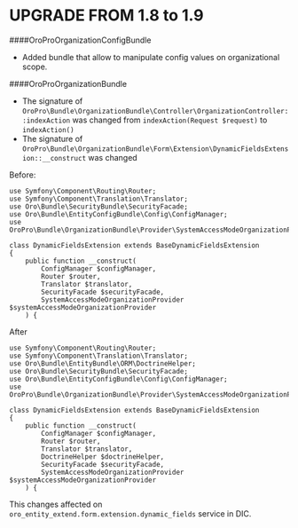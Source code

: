 UPGRADE FROM 1.8 to 1.9
=======================
####OroProOrganizationConfigBundle
- Added bundle that allow to manipulate config values on organizational scope.


####OroProOrganizationBundle
- The signature of `OroPro\Bundle\OrganizationBundle\Controller\OrganizationController::indexAction` was changed from `indexAction(Request $request)` to `indexAction()` 
- The signature of `OroPro\Bundle\OrganizationBundle\Form\Extension\DynamicFieldsExtension::__construct` was changed

Before:

```
use Symfony\Component\Routing\Router;
use Symfony\Component\Translation\Translator;
use Oro\Bundle\SecurityBundle\SecurityFacade;
use Oro\Bundle\EntityConfigBundle\Config\ConfigManager;
use OroPro\Bundle\OrganizationBundle\Provider\SystemAccessModeOrganizationProvider;

class DynamicFieldsExtension extends BaseDynamicFieldsExtension
{
    public function __construct(
        ConfigManager $configManager,
        Router $router,
        Translator $translator,
        SecurityFacade $securityFacade,
        SystemAccessModeOrganizationProvider $systemAccessModeOrganizationProvider
    ) {
```

After

```
use Symfony\Component\Routing\Router;
use Symfony\Component\Translation\Translator;
use Oro\Bundle\EntityBundle\ORM\DoctrineHelper;
use Oro\Bundle\SecurityBundle\SecurityFacade;
use Oro\Bundle\EntityConfigBundle\Config\ConfigManager;
use OroPro\Bundle\OrganizationBundle\Provider\SystemAccessModeOrganizationProvider;

class DynamicFieldsExtension extends BaseDynamicFieldsExtension
{
    public function __construct(
        ConfigManager $configManager,
        Router $router,
        Translator $translator,
        DoctrineHelper $doctrineHelper,
        SecurityFacade $securityFacade,
        SystemAccessModeOrganizationProvider $systemAccessModeOrganizationProvider
    ) {
```
This changes affected on `oro_entity_extend.form.extension.dynamic_fields` service in DIC.
